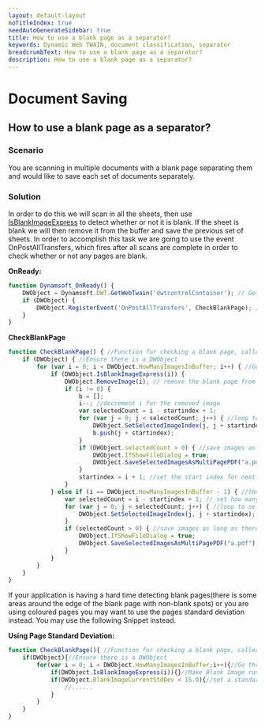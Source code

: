 ```yaml
---
layout: default-layout
noTitleIndex: true
needAutoGenerateSidebar: true
title: How to use a blank page as a separator?
keywords: Dynamic Web TWAIN, document classification, separator
breadcrumbText: How to use a blank page as a separator?
description: How to use a blank page as a separator?
---
```


# Document Saving

## How to use a blank page as a separator?

### Scenario

You are scanning in multiple documents with a blank page separating them and would like to save each set of documents separately.

### Solution

In order to do this we will scan in all the sheets, then use <a href="{{site.info}}api/WebTwain_Buffer.html#isblankimageexpress" target="_blank">IsBlankImageExpress</a> to detect whether or not it is blank. If the sheet is blank we will then remove it from the buffer and save the previous set of sheets. In order to accomplish this task we are going to use the event OnPostAllTransfers, which fires after all scans are complete in order to check whether or not any pages are blank.

**OnReady:**

```javascript
function Dynamsoft_OnReady() { 
    DWObject = Dynamsoft.DWT.GetWebTwain('dwtcontrolContainer'); // Get the Dynamic Web TWAIN object that is embeded in the div with id 'dwtcontrolContainer' 
    if (DWObject) { 
        DWObject.RegisterEvent('OnPostAllTransfers', CheckBlankPage); //Register the OnPostAllTransfers event that will be called after all scanning is complete 
    } 
}
```

**CheckBlankPage**

```javascript
function CheckBlankPage() { //Function for checking a blank page, called when OnPostAllTransfers is triggered
    if (DWObject) { //Ensure there is a DWObject
        for (var i = 0; i < DWObject.HowManyImagesInBuffer; i++) { //Go through each image in the buffer.
            if (DWObject.IsBlankImageExpress(i)) {
                DWObject.RemoveImage(i); // remove the blank page from the buffer.
                if (i != 0) {
                    b = [];
                    i--; //decrement i for the removed image
                    var selectedCount = i - startindex + 1;
                    for (var j = 0; j < selectedCount; j++) { //loop to select all images from previous blank to current
                        DWObject.SetSelectedImageIndex(j, j + startindex);
                        b.push(j + startindex);
                    }
                    if (DWObject.selectedCount > 0) { //save images as long as there are some in the selection
                        DWObject.IfShowFileDialog = true;
                        DWObject.SaveSelectedImagesAsMultiPagePDF("a.pdf"); //PLEASE CHANGE THIS FILE PATH
                    }
                    startindex = i + 1; //set the start index for next search 1 higher than current page
                }
            } else if (i == DWObject.HowManyImagesInBuffer - 1) { //the last few images are not blank
                var selectedCount = i - startindex + 1; // set how many images are selected
                for (var j = 0; j < selectedCount; j++) { //loop to select all images from previous blank to current
                    DWObject.SetSelectedImageIndex(j, j + startindex);
                }
                if (selectedCount > 0) { //save images as long as there are some in the selection
                    DWObject.IfShowFileDialog = true;
                    DWObject.SaveSelectedImagesAsMultiPagePDF("a.pdf"); //PLEASE CHANGE THIS FILE PATH
                }
            }
        }
    }
}
```

If your application is having a hard time detecting blank pages(there is some areas around the edge of the blank page with non-blank spots) or you are using coloured pages you may want to use the pages standard deviation instead. You may use the following Snippet instead. 

**Using Page Standard Deviation:**

```javascript
function CheckBlankPage(){ //Function for checking a blank page, called when OnPostAllTransfers is triggered 
    if(DWObject){//Ensure there is a DWObject 
        for(var i = 0; i < DWObject.HowManyImagesInBuffer;i++){//Go through each image in the buffer. 
            if(DWObject.IsBlankImageExpress(i)){}//Make Blank Image run, but do not use the result 
            if(DWObject.BlankImageCurrentStdDev < 15.0){//set a standard deviation for the program to use
                //......
            } 
        } 
    } 
}
```
